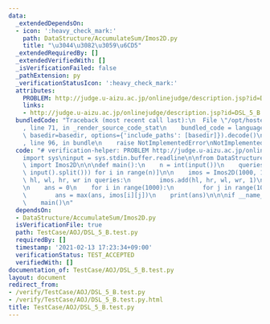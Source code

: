 ```yaml
---
data:
  _extendedDependsOn:
  - icon: ':heavy_check_mark:'
    path: DataStructure/AccumulateSum/Imos2D.py
    title: "\u3044\u3082\u3059\u6CD5"
  _extendedRequiredBy: []
  _extendedVerifiedWith: []
  _isVerificationFailed: false
  _pathExtension: py
  _verificationStatusIcon: ':heavy_check_mark:'
  attributes:
    PROBLEM: http://judge.u-aizu.ac.jp/onlinejudge/description.jsp?id=DSL_5_B
    links:
    - http://judge.u-aizu.ac.jp/onlinejudge/description.jsp?id=DSL_5_B
  bundledCode: "Traceback (most recent call last):\n  File \"/opt/hostedtoolcache/Python/3.9.1/x64/lib/python3.9/site-packages/onlinejudge_verify/documentation/build.py\"\
    , line 71, in _render_source_code_stat\n    bundled_code = language.bundle(stat.path,\
    \ basedir=basedir, options={'include_paths': [basedir]}).decode()\n  File \"/opt/hostedtoolcache/Python/3.9.1/x64/lib/python3.9/site-packages/onlinejudge_verify/languages/python.py\"\
    , line 96, in bundle\n    raise NotImplementedError\nNotImplementedError\n"
  code: "# verification-helper: PROBLEM http://judge.u-aizu.ac.jp/onlinejudge/description.jsp?id=DSL_5_B\n\
    import sys\ninput = sys.stdin.buffer.readline\n\nfrom DataStructure.AccumulateSum.Imos2D\
    \ import Imos2D\n\n\ndef main():\n    n = int(input())\n    queries = [list(map(int,\
    \ input().split())) for i in range(n)]\n\n    imos = Imos2D(1000, 1000)\n    for\
    \ hl, wl, hr, wr in queries:\n        imos.add(hl, hr, wl, wr, 1)\n    imos.build()\n\
    \n    ans = 0\n    for i in range(1000):\n        for j in range(1000):\n    \
    \        ans = max(ans, imos[i][j])\n    print(ans)\n\n\nif __name__ == '__main__':\n\
    \    main()\n"
  dependsOn:
  - DataStructure/AccumulateSum/Imos2D.py
  isVerificationFile: true
  path: TestCase/AOJ/DSL_5_B.test.py
  requiredBy: []
  timestamp: '2021-02-13 17:23:34+09:00'
  verificationStatus: TEST_ACCEPTED
  verifiedWith: []
documentation_of: TestCase/AOJ/DSL_5_B.test.py
layout: document
redirect_from:
- /verify/TestCase/AOJ/DSL_5_B.test.py
- /verify/TestCase/AOJ/DSL_5_B.test.py.html
title: TestCase/AOJ/DSL_5_B.test.py
---
```


